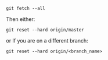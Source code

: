 `git fetch --all`

Then either:

`git reset --hard origin/master`

or If you are on a different branch:

`git reset --hard origin/<branch_name>`
